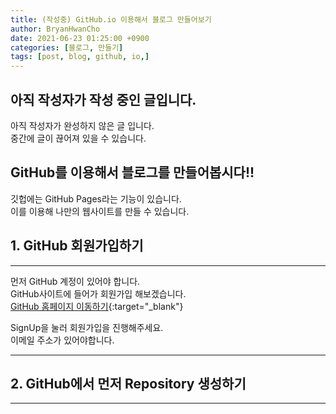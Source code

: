 ```yaml
---
title: (작성중) GitHub.io 이용해서 블로그 만들어보기
author: BryanHwanCho
date: 2021-06-23 01:25:00 +0900
categories: [블로그, 만들기]
tags: [post, blog, github, io,]
---
```


## 아직 작성자가 작성 중인 글입니다. 
아직 작성자가 완성하지 않은 글 입니다.  
중간에 글이 끊어져 있을 수 있습니다.

## GitHub를 이용해서 블로그를 만들어봅시다!!
깃헙에는 GitHub Pages라는 기능이 있습니다.  
이를 이용해 나만의 웹사이트를 만들 수 있습니다.

## 1. GitHub 회원가입하기
---  
먼저 GitHub 계정이 있어야 합니다.  
GitHub사이트에 들어가 회원가입 해보겠습니다.  
[GitHub 홈페이지 이동하기](https://github.com/){:target="_blank"}  
  
SignUp을 눌러 회원가입을 진행해주세요.  
이메일 주소가 있어야합니다.  

----
## 2. GitHub에서 먼저 Repository 생성하기
---  


